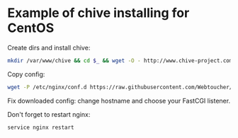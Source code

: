 Example of chive installing for CentOS
======================

Create dirs and install chive:

```bash
mkdir /var/www/chive && cd $_ && wget -O - http://www.chive-project.com/Download/Redirect | tar -xzp && mkdir logs && mv chive public && wget -P public http://www.chive-project.com/favicon.ico
```

Copy config:

```bash
wget -P /etc/nginx/conf.d https://raw.githubusercontent.com/Webtoucher/chive-nginx-config/master/chive.conf
```

Fix downloaded config: change hostname and choose your FastCGI listener.

Don't forget to restart nginx:

```bash
service nginx restart
```
